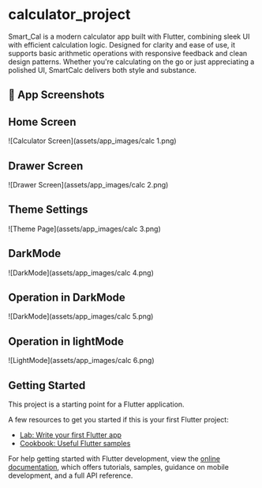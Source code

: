 # calculator_project

Smart_Cal is a modern calculator app built with Flutter, combining sleek UI with efficient calculation logic. Designed for clarity and ease of use, it supports basic arithmetic operations with responsive feedback and clean design patterns. Whether you're calculating on the go or just appreciating a polished UI, SmartCalc delivers both style and substance.

## 📸 App Screenshots

## Home Screen
![Calculator Screen](assets/app_images/calc 1.png)

## Drawer Screen
![Drawer Screen](assets/app_images/calc 2.png)

## Theme Settings
![Theme Page](assets/app_images/calc 3.png)

## DarkMode
![DarkMode](assets/app_images/calc 4.png)

## Operation in DarkMode
![DarkMode](assets/app_images/calc 5.png)

## Operation in lightMode
![LightMode](assets/app_images/calc 6.png)


## Getting Started

This project is a starting point for a Flutter application.

A few resources to get you started if this is your first Flutter project:

- [Lab: Write your first Flutter app](https://docs.flutter.dev/get-started/codelab)
- [Cookbook: Useful Flutter samples](https://docs.flutter.dev/cookbook)

For help getting started with Flutter development, view the
[online documentation](https://docs.flutter.dev/), which offers tutorials,
samples, guidance on mobile development, and a full API reference.
